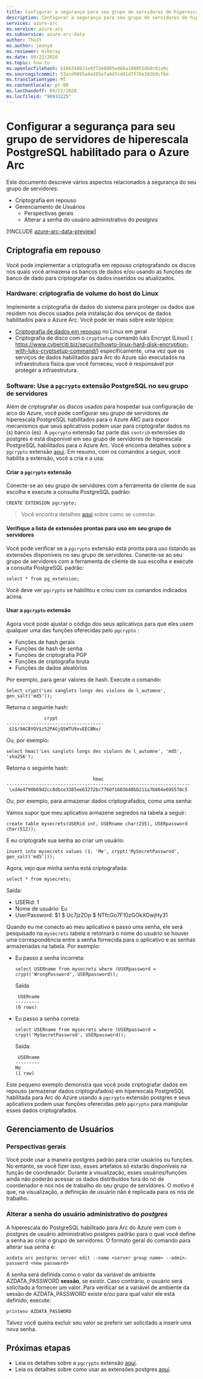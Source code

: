 ```yaml
---
title: Configurar a segurança para seu grupo de servidores de hiperescala PostgreSQL habilitado para o Azure Arc
description: Configurar a segurança para seu grupo de servidores de hiperescala PostgreSQL habilitado para o Azure Arc
services: azure-arc
ms.service: azure-arc
ms.subservice: azure-arc-data
author: TheJY
ms.author: jeanyd
ms.reviewer: mikeray
ms.date: 09/22/2020
ms.topic: how-to
ms.openlocfilehash: b166348031e9f72e8005e866a198855db9c01a9c
ms.sourcegitcommit: 53acd9895a4a395efa6d7cd41d7f78e392b9cfbe
ms.translationtype: MT
ms.contentlocale: pt-BR
ms.lasthandoff: 09/22/2020
ms.locfileid: "90933225"
---
```

# <a name="configure-security-for-your-azure-arc-enabled-postgresql-hyperscale-server-group"></a>Configurar a segurança para seu grupo de servidores de hiperescala PostgreSQL habilitado para o Azure Arc

Este documento descreve vários aspectos relacionados à segurança do seu grupo de servidores:
- Criptografia em repouso
- Gerenciamento de Usuários
   - Perspectivas gerais
   - Alterar a senha do usuário administrativo do _postgres_

[!INCLUDE [azure-arc-data-preview](../../../includes/azure-arc-data-preview.md)]

## <a name="encryption-at-rest"></a>Criptografia em repouso
Você pode implementar a criptografia em repouso criptografando os discos nos quais você armazena os bancos de dados e/ou usando as funções de banco de dado para criptografar os dados inseridos ou atualizados.

### <a name="hardware-linux-host-volume-encryption"></a>Hardware: criptografia de volume do host do Linux
Implemente a criptografia de dados do sistema para proteger os dados que residem nos discos usados pela instalação dos serviços de dados habilitados para o Azure Arc. Você pode ler mais sobre este tópico:
- [Criptografia de dados em repouso](https://wiki.archlinux.org/index.php/Data-at-rest_encryption) no Linux em geral 
- Criptografia de disco com o `cryptsetup` comando luks Encrypt (Linux) ( https://www.cyberciti.biz/security/howto-linux-hard-disk-encryption-with-luks-cryptsetup-command/) especificamente, uma vez que os serviços de dados habilitados para Arc do Azure são executados na infraestrutura física que você forneceu, você é responsável por proteger a infraestrutura.

### <a name="software-use-the-postgresql-pgcrypto-extension-in-your-server-group"></a>Software: Use a `pgcrypto` extensão PostgreSQL no seu grupo de servidores
Além de criptografar os discos usados para hospedar sua configuração de arco do Azure, você pode configurar seu grupo de servidores de hiperescala PostgreSQL habilitados para o Azure ARC para expor mecanismos que seus aplicativos podem usar para criptografar dados no (s) banco (es). A `pgcrypto` extensão faz parte das `contrib` extensões do postgres e está disponível em seu grupo de servidores de hiperescala PostgreSQL habilitados para o Azure Arc. Você encontra detalhes sobre a `pgcrypto` extensão [aqui](https://www.postgresql.org/docs/current/pgcrypto.html).
Em resumo, com os comandos a seguir, você habilita a extensão, você a cria e a usa:


#### <a name="create-the-pgcrypto-extension"></a>Criar a `pgcrypto` extensão
Conecte-se ao seu grupo de servidores com a ferramenta de cliente de sua escolha e execute a consulta PostgreSQL padrão:
```console
CREATE EXTENSION pgcrypto;
```

> Você encontra detalhes [aqui](get-connection-endpoints-and-connection-strings-postgres-hyperscale.md) sobre como se conectar.

#### <a name="verify-the-list-the-extensions-ready-to-use-in-your-server-group"></a>Verifique a lista de extensões prontas para uso em seu grupo de servidores
Você pode verificar se a `pgcrypto` extensão está pronta para uso listando as extensões disponíveis no seu grupo de servidores.
Conecte-se ao seu grupo de servidores com a ferramenta de cliente de sua escolha e execute a consulta PostgreSQL padrão:
```console
select * from pg_extension;
```
Você deve ver `pgcrypto` se habilitou e criou com os comandos indicados acima.

#### <a name="use-the-pgcrypto-extension"></a>Usar a `pgcrypto` extensão
Agora você pode ajustar o código dos seus aplicativos para que eles usem qualquer uma das funções oferecidas pelo `pgcrypto` :
- Funções de hash gerais
- Funções de hash de senha
- Funções de criptografia PGP
- Funções de criptografia bruta
- Funções de dados aleatórios

Por exemplo, para gerar valores de hash. Execute o comando:

```console
Select crypt('Les sanglots longs des violons de l_automne', gen_salt('md5'));
```

Retorna o seguinte hash:

```console
              crypt
------------------------------------
 $1$/9ACBYOV$z52PAGjQ5WTU9xvEECBNv/   
```

Ou, por exemplo:

```console
select hmac('Les sanglots longs des violons de l_automne', 'md5', 'sha256');
```

Retorna o seguinte hash:

```console
                                hmac
--------------------------------------------------------------------
 \xd4e4790b69d2cc8dbce3385ee63272bc7760f1603640bb211a7b864e695570c5
```

Ou, por exemplo, para armazenar dados criptografados, como uma senha:

Vamos supor que meu aplicativo armazene segredos na tabela a seguir:

```console
create table mysecrets(USERid int, USERname char(255), USERpassword char(512));
```

E eu criptografe sua senha ao criar um usuário:

```console
insert into mysecrets values (1, 'Me', crypt('MySecretPasswrod', gen_salt('md5')));
```

Agora, vejo que minha senha está criptografada:

```console
select * from mysecrets;
```

Saída:

- USERid: 1
- Nome de usuário: Eu
- UserPassword: $1 $ Uc7jzZOp $ NTfcGo7F10zGOkXOwjHy31

Quando eu me conecto ao meu aplicativo e passo uma senha, ele será pesquisado na `mysecrets` tabela e retornará o nome do usuário se houver uma correspondência entre a senha fornecida para o aplicativo e as senhas armazenadas na tabela. Por exemplo:

- Eu passo a senha incorreta:
   ```console
   select USERname from mysecrets where (USERpassword = crypt('WrongPassword', USERpassword));
   ```

   Saída 

   ```returns
    USERname
   ---------
   (0 rows)
   ```
- Eu passo a senha correta:

   ```console
   select USERname from mysecrets where (USERpassword = crypt('MySecretPasswrod', USERpassword));
   ``` 

   Saída:

   ```output
    USERname
   ---------
   Me
   (1 row)
   ```

Este pequeno exemplo demonstra que você pode criptografar dados em repouso (armazenar dados criptografados) em hiperescala PostgreSQL habilitada para Arc do Azure usando a `pgcrypto` extensão postgres e seus aplicativos podem usar funções oferecidas pelo `pgcrypto` para manipular esses dados criptografados.

## <a name="user-management"></a>Gerenciamento de Usuários
### <a name="general-perspectives"></a>Perspectivas gerais
Você pode usar a maneira postgres padrão para criar usuários ou funções. No entanto, se você fizer isso, esses artefatos só estarão disponíveis na função de coordenador. Durante a visualização, esses usuários/funções ainda não poderão acessar os dados distribuídos fora do nó de coordenador e nos nós de trabalho do seu grupo de servidores. O motivo é que, na visualização, a definição de usuário não é replicada para os nós de trabalho.

### <a name="change-the-password-of-the-_postgres_-administrative-user"></a>Alterar a senha do usuário administrativo do _postgres_
A hiperescala do PostgreSQL habilitado para Arc do Azure vem com o _postgres_ de usuário administrativo postgres padrão para o qual você define a senha ao criar o grupo de servidores.
O formato geral do comando para alterar sua senha é:
```console
azdata arc postgres server edit --name <server group name> --admin-password <new password>
```
A senha será definida como o valor da variável de ambiente AZDATA_PASSWORD **sessão**, se existir. Caso contrário, o usuário será solicitado a fornecer um valor.
Para verificar se a variável de ambiente da sessão de AZDATA_PASSWORD existe e/ou para qual valor ele está definido, execute:
```console
printenv AZDATA_PASSWORD
```
Talvez você queira excluir seu valor se preferir ser solicitado a inserir uma nova senha.


## <a name="next-steps"></a>Próximas etapas
- Leia os detalhes sobre a `pgcrypto` extensão [aqui](https://www.postgresql.org/docs/current/pgcrypto.html).
- Leia os detalhes sobre como usar as extensões postgres [aqui](using-extensions-in-postgresql-hyperscale-server-group.md).

